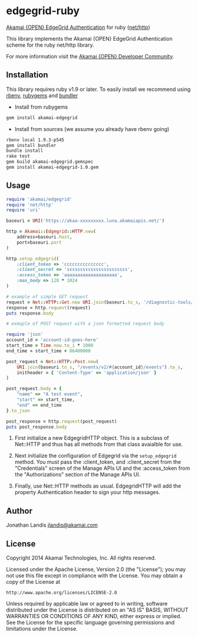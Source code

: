 edgegrid-ruby
=============
[Akamai {OPEN} EdgeGrid Authentication] for ruby ([net/http])

[Akamai {OPEN} EdgeGrid Authentication]: https://developer.akamai.com/introduction/Client_Auth.html
[net/http]: http://www.ruby-doc.org/stdlib-1.9.3/libdoc/net/http/rdoc/Net/HTTP.html

This library implements the Akamai {OPEN} EdgeGrid Authentication scheme for
the ruby net/http library.

For more information visit the [Akamai {OPEN} Developer Community](https://developer.akamai.com).

Installation
------------

This library requires ruby v1.9 or later.  To easily install we
recommend using [rbenv](https://github.com/sstephenson/rbenv), [rubygems](http://rubygems.org/) and [bundler](http://bundler.io/)

* Install from rubygems

```bash
gem install akamai-edgegrid
```

* Install from sources (we assume you already have rbenv going)

```bash
rbenv local 1.9.3-p545
gem install bundler
bundle install
rake test
gem build akamai-edgegrid.gemspec
gem install akamai-edgegrid-1.0.gem
```

Usage
-----

```ruby
require 'akamai/edgegrid'
require 'net/http'
require 'uri'

baseuri = URI('https://akaa-xxxxxxxxx.luna.akamaiapis.net/')

http = Akamai::Edgegrid::HTTP.new(
    address=baseuri.host,
    port=baseuri.port
)

http.setup_edgegrid(
    :client_token => 'ccccccccccccccc',
    :client_secret => 'sssssssssssssssssssssss',
    :access_token => 'aaaaaaaaaaaaaaaaaaaa',
    :max_body => 128 * 1024
)

# example of simple GET request
request = Net::HTTP::Get.new URI.join(baseuri.to_s, '/diagnostic-tools/v1/locations').to_s
response = http.request(request)
puts response.body

# exmaple of POST request with a json formatted request body

require 'json'
account_id = 'account-id-goes-here'
start_time = Time.now.to_i * 1000
end_time = start_time + 86400000

post_request = Net::HTTP::Post.new(
    URI.join(baseuri.to_s, "/events/v2/#{account_id}/events").to_s,
    initheader = { 'Content-Type' => 'application/json' }
)

post_request.body = {
    "name" => "A test event",
    "start" => start_time,
    "end" => end_time
}.to_json

post_response = http.request(post_request)
puts post_response.body
```

1. First initialize a new EdgegridHTTP object.  This is a subclass of
   Net::HTTP and thus has all methods from that class avaialble for use.

2. Next initialize the configuration of Edgegrid via the `setup_edgegrid`
   method.  You must pass the :client_token, and :client_secret from the
   "Credentials" screen of the Manage APIs UI and the :access_token
   from the "Authorizations" section of the Manage APIs UI.

3. Finally, use Net::HTTP methods as usual.  EdgegridHTTP will add 
   the property Authentication header to sign your http messages.

Author
------

Jonathan Landis <jlandis@akamai.com>

License
-------

Copyright 2014 Akamai Technologies, Inc.  All rights reserved.

Licensed under the Apache License, Version 2.0 (the "License");
you may not use this file except in compliance with the License.
You may obtain a copy of the License at

    http://www.apache.org/licenses/LICENSE-2.0

Unless required by applicable law or agreed to in writing, software
distributed under the License is distributed on an "AS IS" BASIS,
WITHOUT WARRANTIES OR CONDITIONS OF ANY KIND, either express or implied.
See the License for the specific language governing permissions and
limitations under the License.
